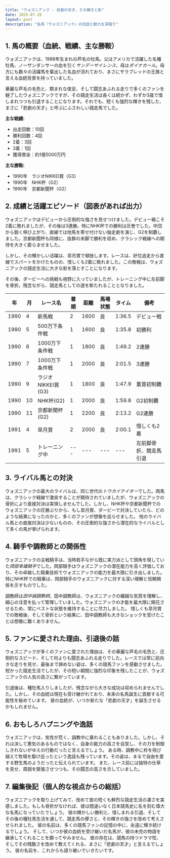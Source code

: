 ```yaml
---
title: "ウォズニアック - 悲劇の天才、その輝きと影"
date: 2025-07-28
layout: post
description: "名馬『ウォズニアック』の伝説と魅力を深堀り"
---
```


## 1. 馬の概要（血統、戦績、主な勝鞍）

ウォズニアックは、1988年生まれの芦毛の牡馬。父はアメリカで活躍した名種牡馬、ノーザンダンサーの血を引く*サンデーサイレンス*、母は*ダイナカール*。母方にも数々の活躍馬を輩出した名血が流れており、まさにサラブレッドの王族と言える血統背景を持っていました。  

華麗な芦毛の毛色と、類まれな俊足、そして闘志あふれる走りで多くのファンを魅了したウォズニアックですが、その競走生活は長くは続かず、わずか3歳で惜しまれつつも引退することになります。それでも、短くも強烈な輝きを残した、まさに「悲劇の天才」と呼ぶにふさわしい競走馬でした。

**主な戦績:**

* 出走回数：10回
* 勝利回数：4回
* 2着：3回
* 3着：1回
* 獲得賞金：約1億5000万円

**主な勝鞍:**

* 1990年　ラジオNIKKEI賞（G3）
* 1990年　NHK杯（G2）
* 1990年　京都新聞杯（G2）


## 2. 成績と活躍エピソード（図表があれば出力）

ウォズニアックはデビューから圧倒的な強さを見せつけました。デビュー戦こそ2着に敗れましたが、その後は3連勝。特にNHK杯での勝利は圧巻でした。中団から鋭く伸び上がり、直線では他馬を寄せ付けない独走劇を演じ、G2を制覇しました。京都新聞杯も同様に、抜群の末脚で勝利を収め、クラシック戦線への期待を大きく膨らませました。

しかし、その輝かしい活躍は、皐月賞で頓挫します。レースは、好位追走から直線でスパートをかけたものの、惜しくも2着に敗れました。この敗戦は、ウォズニアックの競走生活に大きな影を落とすことになります。

その後、ダービーへの挑戦も視野に入っていましたが、トレーニング中に左前脚を骨折。残念ながら、競走馬としての道を断たれることとなりました。

| 年 | 月 | レース名           | 着順 | 距離 | 馬場状態 | タイム       | 備考                  |
|---|----|--------------------|-----|-----|---------|-------------|-----------------------|
| 1990 | 4 | 新馬戦             | 2   | 1600 | 良       | 1:36.5      | デビュー戦              |
| 1990 | 5 | 500万下条件戦      | 1   | 1600 | 良       | 1:35.8      | 初勝利                  |
| 1990 | 6 | 1000万下条件戦     | 1   | 1800 | 良       | 1:49.2      | 2連勝                   |
| 1990 | 7 | 1000万下条件戦     | 1   | 2000 | 良       | 2:01.5      | 3連勝                   |
| 1990 | 9 | ラジオNIKKEI賞(G3) | 1   | 1800 | 良       | 1:47.9      | 重賞初制覇              |
| 1990 | 10| NHK杯(G2)          | 1   | 2000 | 良       | 1:59.8      | G2初制覇                |
| 1990 | 11| 京都新聞杯(G2)      | 1   | 2200 | 良       | 2:13.2      | G2連勝                  |
| 1991 | 4 | 皐月賞             | 2   | 2000 | 良       | 2:00.1      | 惜しくも2着             |
| 1991 | 5 | トレーニング中       | --- | --- | ---     | ---         | 左前脚骨折、競走馬引退 |


## 3. ライバル馬との対決

ウォズニアックの最大のライバルは、同じ世代の*トウカイテイオー*でした。両馬は、クラシック戦線で激突することが期待されていましたが、ウォズニアックの骨折により直接対決は実現しませんでした。しかし、NHK杯や京都新聞杯でのウォズニアックの圧勝ぶりから、もし皐月賞、ダービーで対決していたら、どのような結果になったのかと、多くのファンが想像を巡らせました。  他のライバル馬との直接対決は少ないものの、その圧倒的な強さから潜在的なライバルとして多くの馬が挙げられます。


## 4. 騎手や調教師との関係性

ウォズニアックの主戦騎手は、当時若手ながら既に実力派として頭角を現していた*岡部幸雄騎手*でした。岡部騎手はウォズニアックの潜在能力を高く評価しており、その卓越した騎乗技術でウォズニアックの能力を最大限に引き出しました。  特にNHK杯での騎乗は、岡部騎手のウォズニアックに対する深い理解と信頼関係を示すものでした。

調教師は*田中誠調教師*。田中調教師は、ウォズニアックの繊細な気質を理解し、細心の注意を払って管理していました。ウォズニアックの才能を最大限に開花させるため、常にベストな状態を維持することに尽力しました。  惜しくも皐月賞での敗戦後、そして骨折という結果に、田中調教師も大きなショックを受けたことは想像に難くありません。


## 5. ファンに愛された理由、引退後の話

ウォズニアックが多くのファンに愛された理由は、その華麗な芦毛の毛色と、圧倒的なスピード、そして何よりも闘志あふれる走りでした。レースでは常に前向きな走りを見せ、最後まで諦めない姿は、多くの競馬ファンを感動させました。  短かった競走生活でしたが、その短い期間に強烈な印象を残したことが、ウォズニアックの人気の高さに繋がっています。

引退後は、種牡馬入りしましたが、残念ながら大きな成功は収められませんでした。しかし、その血統は現在も受け継がれており、未来の名馬誕生に貢献する可能性を秘めています。  彼の血統が、いつか新たな「悲劇の天才」を誕生させるかもしれません。


## 6. おもしろハプニングや逸話

ウォズニアックは、気性が荒く、調教中に暴れることもありました。しかし、それは決して悪気のあるものではなく、自身の能力の高さを自覚し、その力を制御しきれないがゆえの行動だったと言えるでしょう。  ある時、調教中に枠を飛び越えて牧場を駆け巡ったという逸話も残っています。その姿は、まるで自由を愛する野生馬のようだったと伝えられています。  また、レース前には独特の仕草を見せ、周囲を緊張させつつも、その闘志の高さを示していました。


## 7. 編集後記（個人的な視点からの総括）

ウォズニアックを取り上げてみて、改めて彼の短くも鮮烈な競走生活の凄さを実感しました。もしも骨折がなければ、彼は間違いなく日本競馬史に名を刻む偉大な名馬になっていたでしょう。  彼の輝かしい勝利と、惜しまれる引退、そしてその後の種牡馬生活を通して、競走馬の儚さと、その輝きの強さを改めて考えさせられました。  彼の名前は、多くの競馬ファンの記憶の中に、永遠に輝き続けるでしょう。  そして、いつか彼の血統を受け継いだ名馬が、彼の未完の物語を継承してくれることを願ってやみません。  彼の存在は、競馬の持つドラマ性、そしてその残酷さを改めて教えてくれる、まさに「悲劇の天才」と言えるでしょう。  彼の名前を、これからも語り継いでいきたいです。
